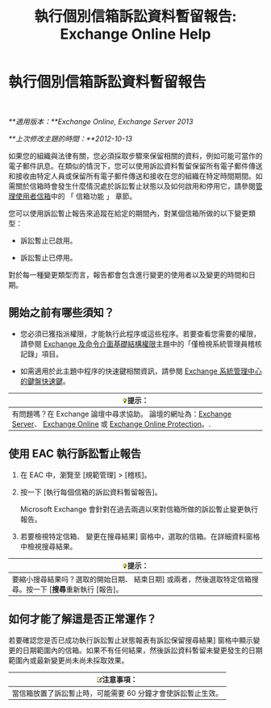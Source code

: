 ﻿---
title: '執行個別信箱訴訟資料暫留報告: Exchange Online Help'
TOCTitle: 執行個別信箱訴訟資料暫留報告
ms:assetid: 98c46226-2f48-42c6-a741-34bb5944f519
ms:mtpsurl: https://technet.microsoft.com/zh-tw/library/JJ150542(v=EXCHG.150)
ms:contentKeyID: 50472334
ms.date: 05/23/2018
mtps_version: v=EXCHG.150
ms.translationtype: MT
---

# 執行個別信箱訴訟資料暫留報告

 

_**適用版本：**Exchange Online, Exchange Server 2013_

_**上次修改主題的時間：**2012-10-13_

如果您的組織與法律有關，您必須採取步驟來保留相關的資料，例如可能可當作的電子郵件訊息。在類似的情況下，您可以使用訴訟資料暫留保留所有電子郵件傳送和接收由特定人員或保留所有電子郵件傳送和接收在您的組織在特定時間期間。如需關於信箱時會發生什麼情況處於訴訟暫止狀態以及如何啟用和停用它，請參閱[管理使用者信箱](manage-user-mailboxes-exchange-2013-help.md)中的 「 信箱功能 」 章節。

您可以使用訴訟暫止報告來追蹤在給定的期間內，對某個信箱所做的以下變更類型：

  - 訴訟暫止已啟用。

  - 訴訟暫止已停用。

對於每一種變更類型而言，報告都會包含進行變更的使用者以及變更的時間和日期。

## 開始之前有哪些須知？

  - 您必須已獲指派權限，才能執行此程序或這些程序。若要查看您需要的權限，請參閱 [Exchange 及命令介面基礎結構權限](exchange-and-shell-infrastructure-permissions-exchange-2013-help.md)主題中的「僅檢視系統管理員稽核記錄」項目。

  - 如需適用於此主題中程序的快速鍵相關資訊，請參閱 [Exchange 系統管理中心的鍵盤快速鍵](keyboard-shortcuts-in-the-exchange-admin-center-exchange-online-protection-help.md)。

<table>
<thead>
<tr class="header">
<th><img src="images/Bb124558.tip(EXCHG.150).gif" title="提示" alt="提示" />提示：</th>
</tr>
</thead>
<tbody>
<tr class="odd">
<td>有問題嗎？在 Exchange 論壇中尋求協助。 論壇的網址為：<a href="https://go.microsoft.com/fwlink/p/?linkid=60612">Exchange Server</a>、 <a href="https://go.microsoft.com/fwlink/p/?linkid=267542">Exchange Online</a> 或 <a href="https://go.microsoft.com/fwlink/p/?linkid=285351">Exchange Online Protection</a>。.</td>
</tr>
</tbody>
</table>


## 使用 EAC 執行訴訟暫止報告

1.  在 EAC 中，瀏覽至 \[規範管理\] \> \[稽核\]。

2.  按一下 \[執行每個信箱的訴訟資料暫留報告\]。
    
    Microsoft Exchange 會針對在過去兩週以來對信箱所做的訴訟暫止變更執行報告。

3.  若要檢視特定信箱、 變更在搜尋結果\] 窗格中，選取的信箱。在詳細資料窗格中檢視搜尋結果。

<table>
<thead>
<tr class="header">
<th><img src="images/Bb124558.tip(EXCHG.150).gif" title="提示" alt="提示" />提示：</th>
</tr>
</thead>
<tbody>
<tr class="odd">
<td>要縮小搜尋結果吗？選取的開始日期、 結束日期] 或兩者，然後選取特定信箱搜尋。按一下 [<strong>搜尋</strong>重新執行 [報告]。</td>
</tr>
</tbody>
</table>


## 如何才能了解這是否正常運作？

若要確認您是否已成功執行訴訟暫止狀態報表有訴訟保留搜尋結果\] 窗格中顯示變更的日期範圍內的信箱。如果不有任何結果，然後訴訟資料暫留未變更發生的日期範圍內或最新變更尚未尚未採取效果。

<table>
<thead>
<tr class="header">
<th><img src="images/Bb124558.note(EXCHG.150).gif" title="注意事項" alt="注意事項" />注意事項：</th>
</tr>
</thead>
<tbody>
<tr class="odd">
<td>當信箱放置了訴訟暫止時，可能需要 60 分鐘才會使訴訟暫止生效。</td>
</tr>
</tbody>
</table>

